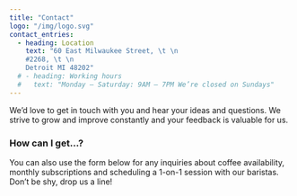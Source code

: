 ```yaml
---
title: "Contact"
logo: "/img/logo.svg"
contact_entries:
  - heading: Location
    text: "60 East Milwaukee Street, \t \n
    #2268, \t \n
    Detroit MI 48202"
  # - heading: Working hours
  #   text: "Monday – Saturday: 9AM – 7PM We’re closed on Sundays"
---
```


We’d love to get in touch with you and hear your ideas and
questions. We strive to grow and improve constantly and your feedback
is valuable for us.

<h3 class="f4 b lh-title mb2">How can I get…?</h3>

You can also use the form below for any inquiries about coffee
availability, monthly subscriptions and scheduling a 1-on-1 session
with our baristas. Don’t be shy, drop us a line!
